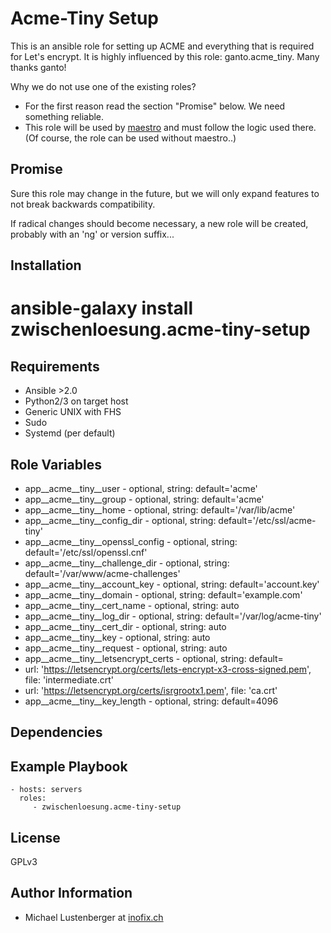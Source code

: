 Acme-Tiny Setup
===============

This is an ansible role for setting up ACME and everything that is required for Let's encrypt. It is highly influenced by this role: ganto.acme\_tiny. Many thanks ganto!

Why we do not use one of the existing roles?

* For the first reason read the section "Promise" below. We need something reliable.
* This role will be used by [maestro](https://github.com/inofix/maestro) and must follow the logic used there. (Of course, the role can be used without maestro..)

Promise
-------

Sure this role may change in the future, but we will only expand features to not break backwards compatibility.

If radical changes should become necessary, a new role will be created, probably with an 'ng' or version suffix...

Installation
------------

 # ansible-galaxy install zwischenloesung.acme-tiny-setup

Requirements
------------

* Ansible >2.0
* Python2/3 on target host
* Generic UNIX with FHS
* Sudo
* Systemd (per default)

Role Variables
--------------

* app\_\_acme\_\_tiny\_\_user - optional, string: default='acme'
* app\_\_acme\_\_tiny\_\_group - optional, string: default='acme'
* app\_\_acme\_\_tiny\_\_home - optional, string: default='/var/lib/acme'
* app\_\_acme\_\_tiny\_\_config\_dir - optional, string: default='/etc/ssl/acme-tiny'
* app\_\_acme\_\_tiny\_\_openssl\_config - optional, string: default='/etc/ssl/openssl.cnf'
* app\_\_acme\_\_tiny\_\_challenge\_dir - optional, string: default='/var/www/acme-challenges'
* app\_\_acme\_\_tiny\_\_account\_key - optional, string: default='account.key'
* app\_\_acme\_\_tiny\_\_domain - optional, string: default='example.com'
* app\_\_acme\_\_tiny\_\_cert\_name - optional, string: auto
* app\_\_acme\_\_tiny\_\_log\_dir - optional, string: default='/var/log/acme-tiny'
* app\_\_acme\_\_tiny\_\_cert\_dir - optional, string: auto
* app\_\_acme\_\_tiny\_\_key - optional, string: auto
* app\_\_acme\_\_tiny\_\_request - optional, string: auto
* app\_\_acme\_\_tiny\_\_letsencrypt\_certs - optional, string: default=
 * url: 'https://letsencrypt.org/certs/lets-encrypt-x3-cross-signed.pem', file: 'intermediate.crt'
 * url: 'https://letsencrypt.org/certs/isrgrootx1.pem', file: 'ca.crt'
* app\_\_acme\_\_tiny\_\_key\_length - optional, string: default=4096

Dependencies
------------

Example Playbook
----------------

    - hosts: servers
      roles:
         - zwischenloesung.acme-tiny-setup

License
-------

GPLv3

Author Information
------------------

* Michael Lustenberger at [inofix.ch](http://www.inofix.ch)
